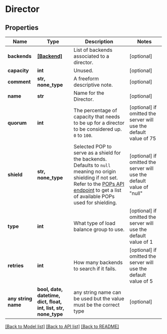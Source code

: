 # Director


## Properties
Name | Type | Description | Notes
------------ | ------------- | ------------- | -------------
**backends** | [**[Backend]**](Backend.md) | List of backends associated to a director. | [optional] 
**capacity** | **int** | Unused. | [optional] 
**comment** | **str, none_type** | A freeform descriptive note. | [optional] 
**name** | **str** | Name for the Director. | [optional] 
**quorum** | **int** | The percentage of capacity that needs to be up for a director to be considered up. `0` to `100`. | [optional]  if omitted the server will use the default value of 75
**shield** | **str, none_type** | Selected POP to serve as a shield for the backends. Defaults to `null` meaning no origin shielding if not set. Refer to the [POPs API endpoint](https://www.fastly.com/documentation/reference/api/utils/pops/) to get a list of available POPs used for shielding. | [optional]  if omitted the server will use the default value of "null"
**type** | **int** | What type of load balance group to use. | [optional]  if omitted the server will use the default value of 1
**retries** | **int** | How many backends to search if it fails. | [optional]  if omitted the server will use the default value of 5
**any string name** | **bool, date, datetime, dict, float, int, list, str, none_type** | any string name can be used but the value must be the correct type | [optional]

[[Back to Model list]](../README.md#documentation-for-models) [[Back to API list]](../README.md#documentation-for-api-endpoints) [[Back to README]](../README.md)


